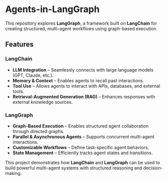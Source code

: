 # Agents-in-LangGraph

This repository explores **LangGraph**, a framework built on **LangChain** for creating structured, multi-agent workflows using graph-based execution.

## Features  

### **LangChain**  
- **LLM Integration** – Seamlessly connects with large language models (GPT, Claude, etc.).  
- **Memory & Context** – Enables agents to recall past interactions.  
- **Tool Use** – Allows agents to interact with APIs, databases, and external tools.  
- **Retrieval-Augmented Generation (RAG)** – Enhances responses with external knowledge sources.  

### **LangGraph**  
- **Graph-Based Execution** – Enables structured agent collaboration through directed graphs.  
- **Parallel & Asynchronous Agents** – Supports concurrent multi-agent interactions.  
- **Customizable Workflows** – Define task-specific agent behaviors.  
- **State Management** – Efficiently tracks agent states and transitions.  

This project demonstrates how **LangChain** and **LangGraph** can be used to build powerful multi-agent systems with structured reasoning and decision-making.  
